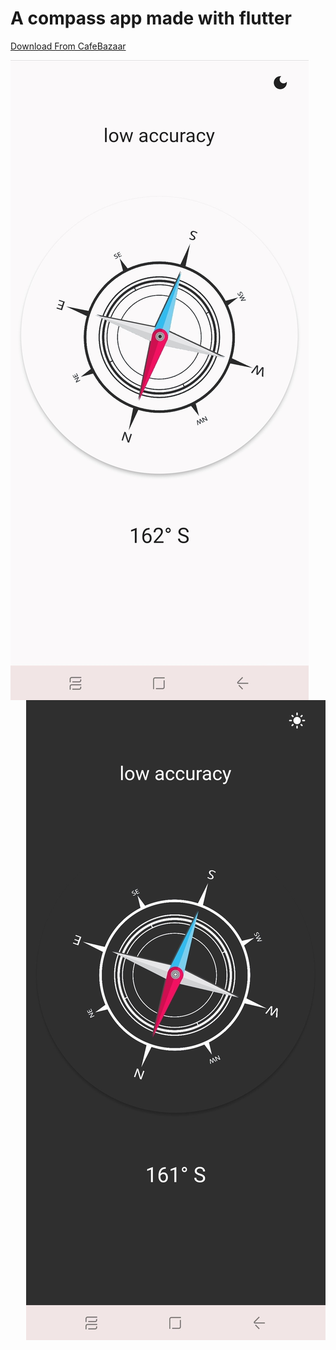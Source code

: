 # A compass app made with flutter


[Download From CafeBazaar](https://cafebazaar.ir/app/ir.rezababakhani.compass)

<img align='left' src='ss/light.jpg'>
<img align='right' src='ss/dark.jpg'>
